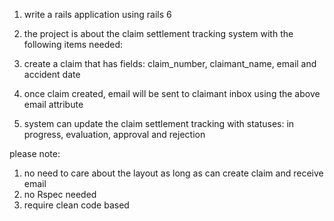 1. write a rails application using rails 6
2. the project is about the claim settlement tracking system with the following items needed:

1. create a claim that has fields: claim_number, claimant_name, email and accident date
2. once claim created, email will be sent to claimant inbox using the above email attribute
3. system can update the claim settlement tracking with statuses: in progress, evaluation, approval and rejection

please note:
1. no need to care about the layout as long as can create claim and receive email
2. no Rspec needed
3.  require clean code based
